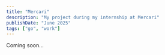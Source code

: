 ```yaml
---
title: "Mercari"
description: "My project during my internship at Mercari"
publishDate: "June 2025"
tags: ["go", "work"]
---
```


Coming soon...
